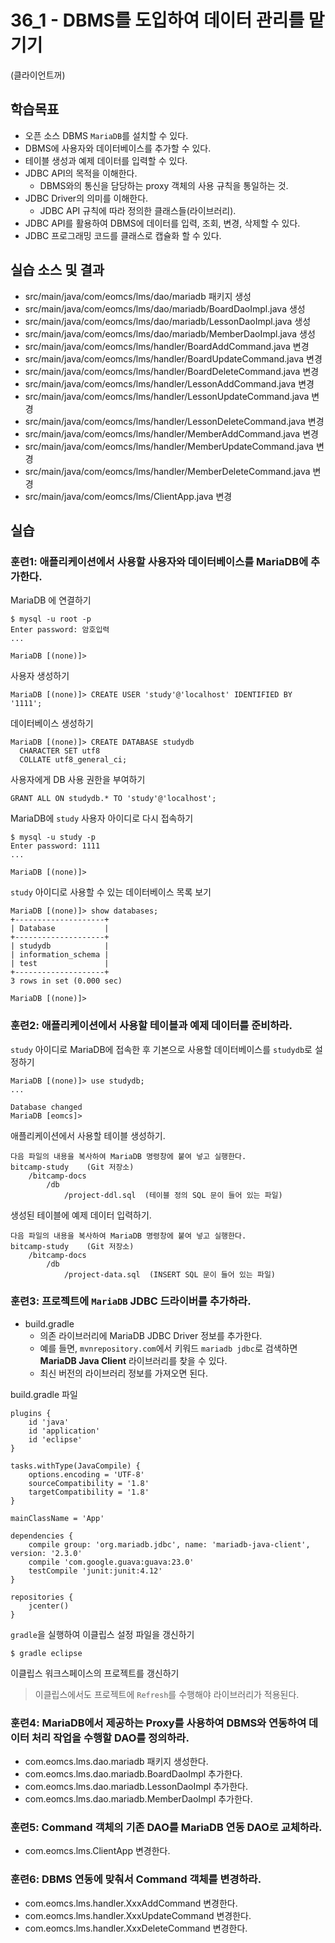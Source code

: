 # 36_1 - DBMS를 도입하여 데이터 관리를 맡기기
(클라이언트꺼)
  
## 학습목표

- 오픈 소스 DBMS `MariaDB`를 설치할 수 있다.
- DBMS에 사용자와 데이터베이스를 추가할 수 있다.
- 테이블 생성과 예제 데이터를 입력할 수 있다.
- JDBC API의 목적을 이해한다.
  - DBMS와의 통신을 담당하는 proxy 객체의 사용 규칙을 통일하는 것.
- JDBC Driver의 의미를 이해한다.
  - JDBC API 규칙에 따라 정의한 클래스들(라이브러리).
- JDBC API를 활용하여 DBMS에 데이터를 입력, 조회, 변경, 삭제할 수 있다.
- JDBC 프로그래밍 코드를 클래스로 캡슐화 할 수 있다.

## 실습 소스 및 결과

- src/main/java/com/eomcs/lms/dao/mariadb 패키지 생성
- src/main/java/com/eomcs/lms/dao/mariadb/BoardDaoImpl.java 생성
- src/main/java/com/eomcs/lms/dao/mariadb/LessonDaoImpl.java 생성
- src/main/java/com/eomcs/lms/dao/mariadb/MemberDaoImpl.java 생성
- src/main/java/com/eomcs/lms/handler/BoardAddCommand.java 변경
- src/main/java/com/eomcs/lms/handler/BoardUpdateCommand.java 변경
- src/main/java/com/eomcs/lms/handler/BoardDeleteCommand.java 변경
- src/main/java/com/eomcs/lms/handler/LessonAddCommand.java 변경
- src/main/java/com/eomcs/lms/handler/LessonUpdateCommand.java 변경
- src/main/java/com/eomcs/lms/handler/LessonDeleteCommand.java 변경
- src/main/java/com/eomcs/lms/handler/MemberAddCommand.java 변경
- src/main/java/com/eomcs/lms/handler/MemberUpdateCommand.java 변경
- src/main/java/com/eomcs/lms/handler/MemberDeleteCommand.java 변경
- src/main/java/com/eomcs/lms/ClientApp.java 변경

## 실습  

### 훈련1: 애플리케이션에서 사용할 사용자와 데이터베이스를 MariaDB에 추가한다.

MariaDB 에 연결하기 

```
$ mysql -u root -p
Enter password: 암호입력
...

MariaDB [(none)]>
```

사용자 생성하기
```
MariaDB [(none)]> CREATE USER 'study'@'localhost' IDENTIFIED BY '1111';
```

데이터베이스 생성하기
```
MariaDB [(none)]> CREATE DATABASE studydb
  CHARACTER SET utf8
  COLLATE utf8_general_ci;
```

사용자에게 DB 사용 권한을 부여하기
```
GRANT ALL ON studydb.* TO 'study'@'localhost';
```

MariaDB에 `study` 사용자 아이디로 다시 접속하기
```
$ mysql -u study -p
Enter password: 1111
...

MariaDB [(none)]>
```

`study` 아이디로 사용할 수 있는 데이터베이스 목록 보기
```
MariaDB [(none)]> show databases;
+--------------------+
| Database           |
+--------------------+
| studydb            |
| information_schema |
| test               |
+--------------------+
3 rows in set (0.000 sec)

MariaDB [(none)]> 
```



### 훈련2: 애플리케이션에서 사용할 테이블과 예제 데이터를 준비하라.

`study` 아이디로 MariaDB에 접속한 후 기본으로 사용할 데이터베이스를 `studydb`로 설정하기
```
MariaDB [(none)]> use studydb;
...

Database changed
MariaDB [eomcs]> 
``` 

애플리케이션에서 사용할 테이블 생성하기. 
```
다음 파일의 내용을 복사하여 MariaDB 명령창에 붙여 넣고 실행한다.
bitcamp-study    (Git 저장소)
    /bitcamp-docs   
        /db
            /project-ddl.sql  (테이블 정의 SQL 문이 들어 있는 파일)
```

생성된 테이블에 예제 데이터 입력하기. 
```
다음 파일의 내용을 복사하여 MariaDB 명령창에 붙여 넣고 실행한다.
bitcamp-study    (Git 저장소)
    /bitcamp-docs   
        /db
            /project-data.sql  (INSERT SQL 문이 들어 있는 파일)
```

### 훈련3: 프로젝트에 `MariaDB` JDBC 드라이버를 추가하라.

- build.gradle
    - 의존 라이브러리에 MariaDB JDBC Driver 정보를 추가한다.
    - 예를 들면, `mvnrepository.com`에서 키워드 `mariadb jdbc`로 검색하면 **MariaDB Java Client** 라이브러리를 찾을 수 있다.
    - 최신 버전의 라이브러리 정보를 가져오면 된다.

build.gradle 파일
```
plugins {
    id 'java'
    id 'application'
    id 'eclipse'
}

tasks.withType(JavaCompile) {
    options.encoding = 'UTF-8'
    sourceCompatibility = '1.8'
    targetCompatibility = '1.8'
}

mainClassName = 'App'

dependencies {
    compile group: 'org.mariadb.jdbc', name: 'mariadb-java-client', version: '2.3.0'
    compile 'com.google.guava:guava:23.0'
    testCompile 'junit:junit:4.12'
}

repositories {
    jcenter()
}
```

`gradle`을 실행하여 이클립스 설정 파일을 갱신하기
```
$ gradle eclipse
```

이클립스 워크스페이스의 프로젝트를 갱신하기
> 이클립스에서도 프로젝트에 `Refresh`를 수행해야 라이브러리가 적용된다.

### 훈련4: MariaDB에서 제공하는 Proxy를 사용하여 DBMS와 연동하여 데이터 처리 작업을 수행할 DAO를 정의하라.

- com.eomcs.lms.dao.mariadb 패키지 생성한다.
- com.eomcs.lms.dao.mariadb.BoardDaoImpl 추가한다.
- com.eomcs.lms.dao.mariadb.LessonDaoImpl 추가한다.
- com.eomcs.lms.dao.mariadb.MemberDaoImpl 추가한다.

### 훈련5: Command 객체의 기존 DAO를 MariaDB 연동 DAO로 교체하라. 

- com.eomcs.lms.ClientApp 변경한다.

### 훈련6: DBMS 연동에 맞춰서 Command 객체를 변경하라.

- com.eomcs.lms.handler.XxxAddCommand 변경한다.
- com.eomcs.lms.handler.XxxUpdateCommand 변경한다.
- com.eomcs.lms.handler.XxxDeleteCommand 변경한다.



